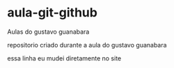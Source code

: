 # aula-git-github
 Aulas do gustavo guanabara

repositorio criado durante a aula do gustavo guanabara

essa linha eu mudei diretamente no site 
